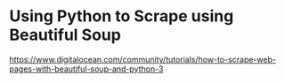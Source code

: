 # Using Python to Scrape using Beautiful Soup

https://www.digitalocean.com/community/tutorials/how-to-scrape-web-pages-with-beautiful-soup-and-python-3
